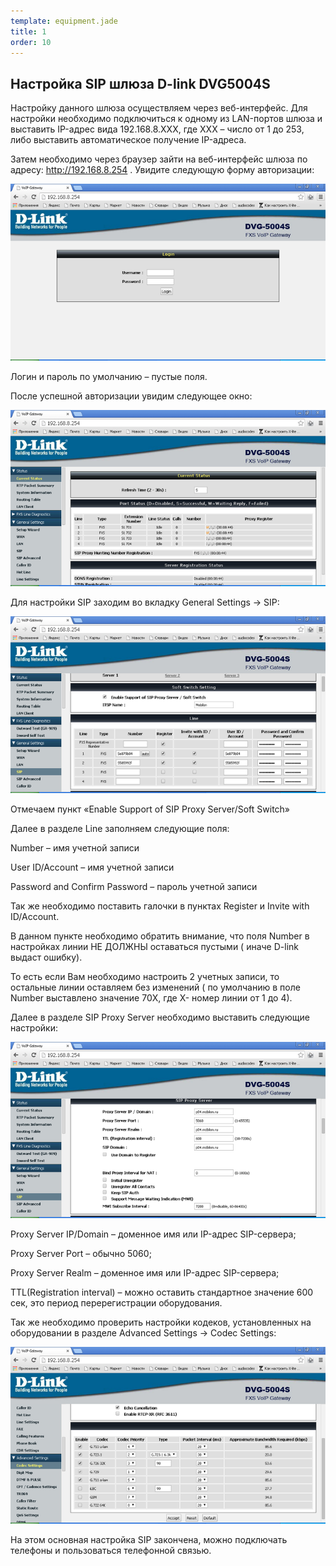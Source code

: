 ```yaml
--- 
template: equipment.jade
title: 1
order: 10
---
```


## Настройка SIP шлюза D-link DVG5004S
Настройку данного шлюза осуществляем через веб-интерфейс. Для настройки необходимо подключиться к одному из LAN­-портов шлюза и выставить IP-адрес вида 192.168.8.XXX, где XXX – число от 1 до 253, либо выставить автоматическое получение IP-адреса.

Затем необходимо через браузер зайти на веб-интерфейс шлюза по адресу: http://192.168.8.254 . Увидите следующую форму авторизации:

![](1.png)

Логин и пароль по умолчанию – пустые поля.

После успешной авторизации увидим следующее окно:

![](2.png)

Для настройки SIP заходим во вкладку General Settings -> SIP:

![](3.png)

Отмечаем пункт «Enable Support of SIP Proxy Server/Soft Switch»

Далее в разделе Line заполняем следующие поля:

Number – имя учетной записи

User ID/Account – имя учетной записи

Password and Confirm Password – пароль учетной записи

Так же необходимо поставить галочки в пунктах Register и Invite with ID/Account.

В данном пункте необходимо обратить внимание, что поля Number в настройках линии НЕ ДОЛЖНЫ оставаться пустыми ( иначе D-link выдаст ошибку).

То есть если Вам необходимо настроить 2 учетных записи, то остальные линии оставляем без изменений ( по умолчанию в поле Number выставлено значение 70X, где X- номер линии от 1 до 4).

Далее в разделе SIP Proxy Server необходимо выставить следующие настройки:

![](4.png)

Proxy Server IP/Domain – доменное имя или IP-адрес SIP-сервера;

Proxy Server Port – обычно 5060;

Proxy Server Realm –  доменное имя или IP-адрес SIP-сервера;

TTL(Registration interval) – можно оставить стандартное значение 600 сек, это период перерегистрации оборудования.

Так же необходимо проверить настройки кодеков, установленных на оборудовании в разделе Advanced Settings -> Codec Settings:

![](5.png)

На этом основная настройка SIP закончена, можно подключать телефоны и пользоваться телефонной связью.


